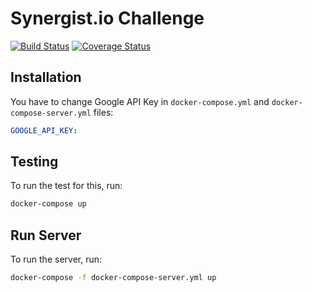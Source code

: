Synergist.io Challenge
======================
[![Build Status](https://travis-ci.org/canerdogan/synergist-challenge.svg?branch=master)](https://travis-ci.org/canerdogan/synergist-challenge)
[![Coverage Status](https://coveralls.io/repos/github/canerdogan/synergist-challenge/badge.svg?branch=master)](https://coveralls.io/github/canerdogan/synergist-challenge?branch=master)

Installation
------------
You have to change Google API Key in `docker-compose.yml` and `docker-compose-server.yml` files:
```yaml
GOOGLE_API_KEY:
``` 
Testing
-------
To run the test for this, run:
```bash
docker-compose up
```
Run Server
----------
To run the server, run:
```bash
docker-compose -f docker-compose-server.yml up
```